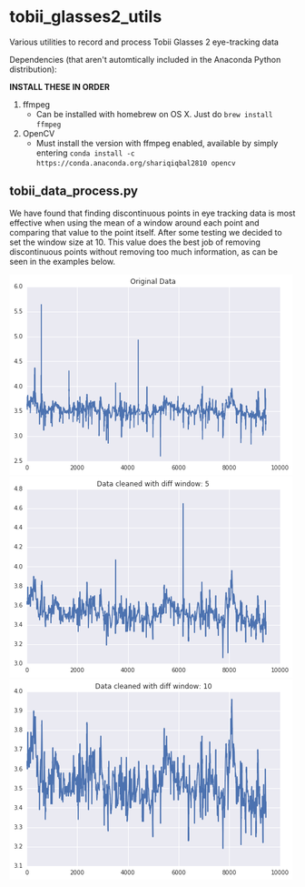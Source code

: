 # tobii_glasses2_utils
Various utilities to record and process Tobii Glasses 2 eye-tracking data

Dependencies (that aren't automtically included in the Anaconda Python distribution):

**INSTALL THESE IN ORDER**

1. ffmpeg
    * Can be installed with homebrew on OS X. Just do `brew install ffmpeg`
1. OpenCV
    * Must install the version with ffmpeg enabled, available by simply entering `conda install -c https://conda.anaconda.org/shariqiqbal2810 opencv`

## tobii_data_process.py

We have found that finding discontinuous points in eye tracking data is most effective when using the mean of a window around each point and comparing that value to the point itself. After some testing we decided to set the window size at 10. This value does the best job of removing discontinuous points without removing too much information, as can be seen in the examples below.

<img src="images/org_data.png">

<img src="images/window5.png">

<img src="images/window10.png">